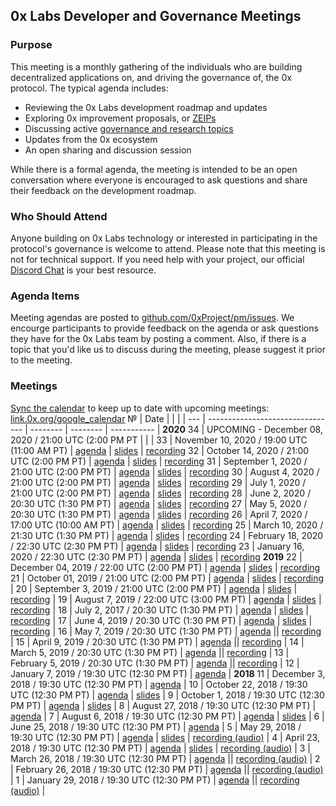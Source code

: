 ## 0x Labs Developer and Governance Meetings
### Purpose
This meeting is a monthly gathering of the individuals who are building decentralized applications on, and driving the governance of, the 0x protocol. The typical agenda includes: 
* Reviewing the 0x Labs development roadmap and updates
* Exploring 0x improvement proposals, or [ZEIPs](https://github.com/0xProject/ZEIPs)
* Discussing active [governance and research topics](https://forum.0x.org)
* Updates from the 0x ecosystem
* An open sharing and discussion session

While there is a formal agenda, the meeting is intended to be an open conversation where everyone is encouraged to ask questions and share their feedback on the development roadmap.

### Who Should Attend
Anyone building on 0x Labs technology or interested in participating in the protocol's governance is welcome to attend. Please note that this meeting is not for technical support. If you need help with your project, our official [Discord Chat](https://link.0x.org/Discord) is your best resource.

### Agenda Items
Meeting agendas are posted to [github.com/0xProject/pm/issues](https://github.com/0xProject/pm/issues). We encourge participants to provide feedback on the agenda or ask questions they have for the 0x Labs team by posting a comment. Also, if there is a topic that you'd like us to discuss during the meeting, please suggest it prior to the meeting.

### Meetings
[Sync the calendar](https://support.google.com/calendar/answer/37648?hl=en) to keep up to date with upcoming meetings: [link.0x.org/google_calendar](https://link.0x.org/google_calendar)
 №  | Date                             |           |           |           |
--- | -------------------------------- | -------- | -------- | ----------- |
 **2020**
 34 | UPCOMING - December 08, 2020 / 21:00 UTC (2:00 PM PT | | | 
 33 | November 10, 2020 / 19:00 UTC (11:00 AM PT) | [agenda](https://github.com/0xProject/pm/issues/33) | [slides](https://link.0x.org/2020-11_DGM) | [recording](https://youtu.be/kh0HlSPw00I)
 32 | October 14, 2020 / 21:00 UTC (2:00 PM PT) | [agenda](https://github.com/0xProject/pm/issues/32) | [slides](https://link.0x.org/2020-10_DevMtg) | [recording](https://youtu.be/sF2t7RX-LKQ)
 31 | September 1, 2020 / 21:00 UTC (2:00 PM PT) | [agenda](https://github.com/0xProject/pm/issues/31) | [slides](https://link.0x.org/2020-09_DevMtg) | [recording](https://youtu.be/5DNCV9yMi7E)
 30 | August 4, 2020 / 21:00 UTC (2:00 PM PT) | [agenda](https://github.com/0xProject/pm/issues/30) | [slides](https://link.0x.org/2020-08_DevMtg)  | [recording](https://youtu.be/umuSQHDCons) 
 29 | July 1, 2020 / 21:00 UTC (2:00 PM PT) | [agenda](https://github.com/0xProject/pm/issues/29) | [slides](https://link.0x.org/2020-07_DevMtg) | [recording](https://youtu.be/g02OvcQH2j0)
 28 | June 2, 2020 / 20:30 UTC (1:30 PM PT) | [agenda](https://github.com/0xProject/pm/issues/28) | [slides](https://link.0x.org/2020-06_DevMtg) | [recording](https://youtu.be/PvQghNKObq4)
 27 | May 5, 2020 / 20:30 UTC (1:30 PM PT) | [agenda](https://github.com/0xProject/pm/issues/27) | [slides](https://link.0x.org/2020-05_DevMtg) | [recording](https://youtu.be/BOHujNezc8k)
 26 | April 7, 2020 / 17:00 UTC (10:00 AM PT) | [agenda](https://github.com/0xProject/pm/issues/26) | [slides](https://link.0x.org/2020-04_DevMtg) | [recording](https://youtu.be/eCDt6OR9YNo) 
 25 | March 10, 2020 / 21:30 UTC (1:30 PM PT) | [agenda](https://github.com/0xProject/pm/issues/25) | [slides](https://link.0x.org/2020-03_DevMtg) | [recording](https://youtu.be/2dC__Jm2T2g) 
 24 | February 18, 2020 / 22:30 UTC (2:30 PM PT) | [agenda](https://github.com/0xProject/pm/issues/24) | [slides](https://link.0x.org/2020-02_DevMtg) | [recording](https://www.youtube.com/watch?v=miQCsoqt2mg) 
 23 | January 16, 2020 / 22:30 UTC (2:30 PM PT) | [agenda](https://github.com/0xProject/pm/issues/23) | [slides](https://link.0x.org/2020-01_DevMtg) | [recording](https://youtu.be/Mr60Tvscnu8)
 **2019**
22 | December 04, 2019 / 22:00 UTC (2:00 PM PT) | [agenda](https://github.com/0xProject/pm/issues/22) | [slides](https://link.0x.org/2019-12_DevMtg) | [recording](https://youtu.be/VmOdu_eB9RY)
 21 | October 01, 2019 / 21:00 UTC (2:00 PM PT) | [agenda](https://github.com/0xProject/pm/issues/21) | [slides](https://link.0x.org/2019-10_DevMtg) | [recording](https://youtu.be/vNaCxl0vvh0) |
 20 | September 3, 2019 / 21:00 UTC (2:00 PM PT) | [agenda](https://github.com/0xProject/pm/issues/20) | [slides](https://link.0x.org/2019-09_DevMtg) | [recording](https://youtu.be/h0BH0ovIbwo) | 
 19 | August 7, 2019 / 22:00 UTC (3:00 PM PT) | [agenda](https://github.com/0xProject/pm/issues/19) | [slides](https://link.0x.org/2019-08_DevMtg) | [recording](https://youtu.be/isbzlNG-CGI) |
 18 | July 2, 2017 / 20:30 UTC (1:30 PM PT) | [agenda](https://github.com/0xProject/pm/issues/18) | [slides](https://link.0x.org/2019-07-02_DevMtg) | [recording](https://youtu.be/ZUEGhjhbb2Q) |
 17 | June 4, 2019 / 20:30 UTC (1:30 PM PT) | [agenda](https://github.com/0xProject/pm/issues/17) | [slides](https://link.0x.org/2019-06-04_DevMtg) | [recording](https://youtu.be/I-rfcpeSiXg) |
 16 | May 7, 2019 / 20:30 UTC (1:30 PM PT) | [agenda](https://github.com/0xProject/pm/issues/16) || [recording](https://youtu.be/GpnzfZ9Ss70) |
 15 | April 9, 2019 / 20:30 UTC (1:30 PM PT) | [agenda](https://github.com/0xProject/pm/issues/15) || [recording](https://youtu.be/ZpaJmis43fc) |
 14 | March 5, 2019 / 20:30 UTC (1:30 PM PT) | [agenda](https://github.com/0xProject/pm/issues/14) || [recording](https://youtu.be/5wTvAdZNxRA) |
 13 | February 5, 2019 / 20:30 UTC (1:30 PM PT) | [agenda](https://github.com/0xProject/pm/issues/13) || [recording](https://youtu.be/yYRigm-IiYA) |
 12 | January 7, 2019 / 19:30 UTC (12:30 PM PT) | [agenda](https://github.com/0xProject/pm/issues/12) |
 **2018**
 11 | December 3, 2018 / 19:30 UTC (12:30 PM PT) | [agenda](https://github.com/0xProject/pm/issues/11) |
 10 | October 22, 2018 / 19:30 UTC (12:30 PM PT) | [agenda](https://github.com/0xProject/pm/issues/10) | [slides](https://github.com/ethereum/pm/blob/master/All%20Core%20Devs%20Meetings/Meeting%2068.md) |
 9 | October 1, 2018 / 19:30 UTC (12:30 PM PT) | [agenda](https://github.com/0xProject/pm/issues/9) | [slides](https://docs.google.com/presentation/d/149tVP7JUrMoyyKsgi_jneJm6XJ2hqcHDM4CYEoGN4wI/edit?usp=sharing) |
 8 | August 27, 2018 / 19:30 UTC (12:30 PM PT) | [agenda](https://github.com/0xProject/pm/issues/8) |
 7 | August 6, 2018 / 19:30 UTC (12:30 PM PT) | [agenda](https://github.com/0xProject/pm/issues/7) | [slides](https://docs.google.com/presentation/d/1avtR7DJF5ZX2Y1X5Z0FQjyWx8Bm0StgoCnjz_ak2LII/edit?usp=sharing) |
 6 | June 25, 2018 / 19:30 UTC (12:30 PM PT) | [agenda](https://github.com/0xProject/pm/issues/6) |
 5 | May 29, 2018 / 19:30 UTC (12:30 PM PT) | [agenda](https://github.com/0xProject/pm/issues/5) | [slides](https://docs.google.com/presentation/d/1cbe1KGRHe9uhz-Qa1ijvvvFxteCdNsyP8lzHiBjJ7z0/edit?usp=sharingd) | [recording (audio)](https://drive.google.com/file/d/1vR_vCD6lI6Z7JmPdP5tSkNWKP3N_O9Ur/view) |
 4 | April 23, 2018 / 19:30 UTC (12:30 PM PT) | [agenda](https://github.com/0xProject/pm/issues/4) | [slides](https://docs.google.com/presentation/d/16lIPxv8xIwd_kN0IQuIJWyM-hVU6nvZHSzgfTq6OzBo/edit?usp=sharing) | [recording (audio)](https://drive.google.com/open?id=1Am_sE56G6smT0piLlBEHc7sTs5EmPVdl) |
 3 | March 26, 2018 / 19:30 UTC (12:30 PM PT) | [agenda](https://github.com/0xProject/pm/issues/3) || [recording (audio)](https://drive.google.com/open?id=1hxva9HiKxHSQv0BRYrsF50uejYOUAnF_) |
 2 | February 26, 2018 / 19:30 UTC (12:30 PM PT) | [agenda](https://github.com/0xProject/pm/issues/2) || [recording (audio)](https://drive.google.com/file/d/1V-l0ouY9nnCHa1vF7Q7g3w_RiwNnu49C/view) |
 1 | January 29, 2018 / 19:30 UTC (12:30 PM PT) | [agenda](https://github.com/0xProject/pm/issues/1) || [recording (audio)](https://drive.google.com/file/d/1Y_q6ko_j-ntHZ_pZhK67VXgnlLLxlvLK/view) |

